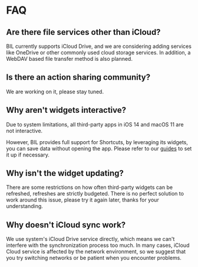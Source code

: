 # FAQ

## Are there file services other than iCloud?

BIL currently supports iCloud Drive, and we are considering adding services like OneDrive or other commonly used cloud storage services. In addition, a WebDAV based file transfer method is also planned.

## Is there an action sharing community?

We are working on it, please stay tuned.

## Why aren't widgets interactive?

Due to system limitations, all third-party apps in iOS 14 and macOS 11 are not interactive.

However, BIL provides full support for Shortcuts, by leveraging its widgets, you can save data without opening the app. Please refer to our [guides](integration/shortcuts.md) to set it up if necessary.

## Why isn't the widget updating?

There are some restrictions on how often third-party widgets can be refreshed, refreshes are strictly budgeted. There is no perfect solution to work around this issue, please try it again later, thanks for your understanding.

## Why doesn't iCloud sync work?

We use system's iCloud Drive service directly, which means we can't interfere with the synchronization process too much. In many cases, iCloud Cloud service is affected by the network environment, so we suggest that you try switching networks or be patient when you encounter problems.